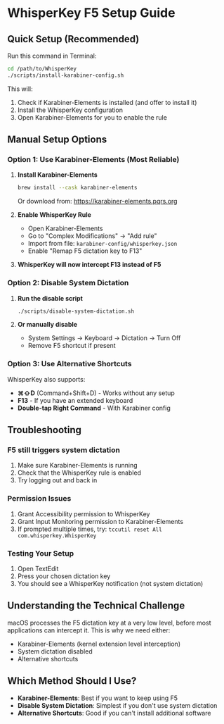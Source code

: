 # WhisperKey F5 Setup Guide

## Quick Setup (Recommended)

Run this command in Terminal:
```bash
cd /path/to/WhisperKey
./scripts/install-karabiner-config.sh
```

This will:
1. Check if Karabiner-Elements is installed (and offer to install it)
2. Install the WhisperKey configuration
3. Open Karabiner-Elements for you to enable the rule

## Manual Setup Options

### Option 1: Use Karabiner-Elements (Most Reliable)

1. **Install Karabiner-Elements**
   ```bash
   brew install --cask karabiner-elements
   ```
   Or download from: https://karabiner-elements.pqrs.org

2. **Enable WhisperKey Rule**
   - Open Karabiner-Elements
   - Go to "Complex Modifications" → "Add rule"
   - Import from file: `karabiner-config/whisperkey.json`
   - Enable "Remap F5 dictation key to F13"

3. **WhisperKey will now intercept F13 instead of F5**

### Option 2: Disable System Dictation

1. **Run the disable script**
   ```bash
   ./scripts/disable-system-dictation.sh
   ```

2. **Or manually disable**
   - System Settings → Keyboard → Dictation → Turn Off
   - Remove F5 shortcut if present

### Option 3: Use Alternative Shortcuts

WhisperKey also supports:
- **⌘⇧D** (Command+Shift+D) - Works without any setup
- **F13** - If you have an extended keyboard
- **Double-tap Right Command** - With Karabiner config

## Troubleshooting

### F5 still triggers system dictation
1. Make sure Karabiner-Elements is running
2. Check that the WhisperKey rule is enabled
3. Try logging out and back in

### Permission Issues
1. Grant Accessibility permission to WhisperKey
2. Grant Input Monitoring permission to Karabiner-Elements
3. If prompted multiple times, try: `tccutil reset All com.whisperkey.WhisperKey`

### Testing Your Setup
1. Open TextEdit
2. Press your chosen dictation key
3. You should see a WhisperKey notification (not system dictation)

## Understanding the Technical Challenge

macOS processes the F5 dictation key at a very low level, before most applications can intercept it. This is why we need either:
- Karabiner-Elements (kernel extension level interception)
- System dictation disabled
- Alternative shortcuts

## Which Method Should I Use?

- **Karabiner-Elements**: Best if you want to keep using F5
- **Disable System Dictation**: Simplest if you don't use system dictation
- **Alternative Shortcuts**: Good if you can't install additional software